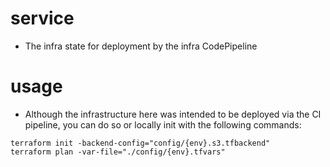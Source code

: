 # service
- The infra state for deployment by the infra CodePipeline

# usage
- Although the infrastructure here was intended to be deployed via the CI pipeline, you can do so or locally init with the following commands:
```console
terraform init -backend-config="config/{env}.s3.tfbackend"
terraform plan -var-file="./config/{env}.tfvars"
```